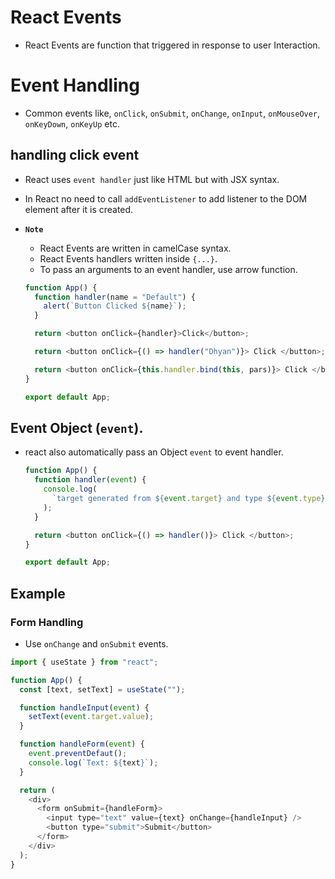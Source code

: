 # React Events

- React Events are function that triggered in response to user Interaction.

# Event Handling

- Common events like, `onClick`, `onSubmit`, `onChange`, `onInput`, `onMouseOver`, `onKeyDown`, `onKeyUp` etc.

## handling click event

- React uses `event handler` just like HTML but with JSX syntax.
- In React no need to call `addEventListener` to add listener to the DOM element after it is created.

- **`Note`**

  - React Events are written in camelCase syntax.
  - React Events handlers written inside `{...}`.
  - To pass an arguments to an event handler, use arrow function.

  ```js
  function App() {
    function handler(name = "Default") {
      alert(`Button Clicked ${name}`);
    }

    return <button onClick={handler}>Click</button>;

    return <button onClick={() => handler("Dhyan")}> Click </button>; // With Parameter in Function components.

    return <button onClick={this.handler.bind(this, pars)}> Click </button>; // Possible only in Class components.
  }

  export default App;
  ```

## Event Object (`event`).

- react also automatically pass an Object `event` to event handler.

  ```js
  function App() {
    function handler(event) {
      console.log(
        `target generated from ${event.target} and type ${event.type}`
      );
    }

    return <button onClick={() => handler()}> Click </button>;
  }

  export default App;
  ```

## Example

### Form Handling

- Use `onChange` and `onSubmit` events.

```js
import { useState } from "react";

function App() {
  const [text, setText] = useState("");

  function handleInput(event) {
    setText(event.target.value);
  }

  function handleForm(event) {
    event.preventDefaut();
    console.log(`Text: ${text}`);
  }

  return (
    <div>
      <form onSubmit={handleForm}>
        <input type="text" value={text} onChange={handleInput} />
        <button type="submit">Submit</button>
      </form>
    </div>
  );
}
```
